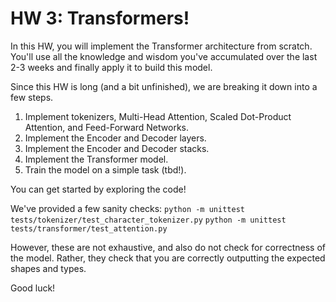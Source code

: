 # HW 3: Transformers!

In this HW, you will implement the Transformer architecture from scratch.
You'll use all the knowledge and wisdom you've accumulated over the
last 2-3 weeks and finally apply it to build this model.

Since this HW is long (and a bit unfinished), we are breaking it down
into a few steps.

1. Implement tokenizers, Multi-Head Attention, Scaled Dot-Product Attention, and
   Feed-Forward Networks.
2. Implement the Encoder and Decoder layers.
3. Implement the Encoder and Decoder stacks.
4. Implement the Transformer model.
5. Train the model on a simple task (tbd!).

You can get started by exploring the code!

We've provided a few sanity checks:
`python -m unittest tests/tokenizer/test_character_tokenizer.py`
`python -m unittest tests/transformer/test_attention.py`

However, these are not exhaustive, and also do not check for
correctness of the model. Rather, they check that you are
correctly outputting the expected shapes and types.

Good luck!
